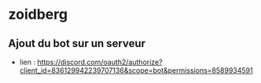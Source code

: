 # zoidberg

## Ajout du bot sur un serveur

- lien : https://discord.com/oauth2/authorize?client_id=836129942239707136&scope=bot&permissions=8589934591

